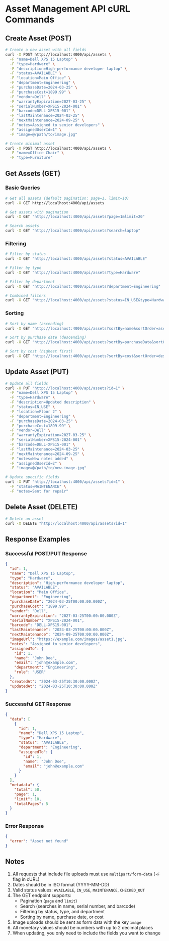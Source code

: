 # Asset Management API cURL Commands

## Create Asset (POST)
```bash
# Create a new asset with all fields
curl -X POST http://localhost:4000/api/assets \
  -F "name=Dell XPS 15 Laptop" \
  -F "type=Hardware" \
  -F "description=High-performance developer laptop" \
  -F "status=AVAILABLE" \
  -F "location=Main Office" \
  -F "department=Engineering" \
  -F "purchaseDate=2024-03-25" \
  -F "purchaseCost=1899.99" \
  -F "vendor=Dell" \
  -F "warrantyExpiration=2027-03-25" \
  -F "serialNumber=XPS15-2024-001" \
  -F "barcode=DELL-XPS15-001" \
  -F "lastMaintenance=2024-03-25" \
  -F "nextMaintenance=2024-09-25" \
  -F "notes=Assigned to senior developers" \
  -F "assignedUserId=1" \
  -F "image=@/path/to/image.jpg"

# Create minimal asset
curl -X POST http://localhost:4000/api/assets \
  -F "name=Office Chair" \
  -F "type=Furniture"
```

## Get Assets (GET)

### Basic Queries
```bash
# Get all assets (default pagination: page=1, limit=10)
curl -X GET http://localhost:4000/api/assets

# Get assets with pagination
curl -X GET "http://localhost:4000/api/assets?page=1&limit=20"

# Search assets
curl -X GET "http://localhost:4000/api/assets?search=laptop"
```

### Filtering
```bash
# Filter by status
curl -X GET "http://localhost:4000/api/assets?status=AVAILABLE"

# Filter by type
curl -X GET "http://localhost:4000/api/assets?type=Hardware"

# Filter by department
curl -X GET "http://localhost:4000/api/assets?department=Engineering"

# Combined filters
curl -X GET "http://localhost:4000/api/assets?status=IN_USE&type=Hardware&department=Engineering"
```

### Sorting
```bash
# Sort by name (ascending)
curl -X GET "http://localhost:4000/api/assets?sortBy=name&sortOrder=asc"

# Sort by purchase date (descending)
curl -X GET "http://localhost:4000/api/assets?sortBy=purchaseDate&sortOrder=desc"

# Sort by cost (highest first)
curl -X GET "http://localhost:4000/api/assets?sortBy=cost&sortOrder=desc"
```

## Update Asset (PUT)
```bash
# Update all fields
curl -X PUT "http://localhost:4000/api/assets?id=1" \
  -F "name=Dell XPS 15 Laptop" \
  -F "type=Hardware" \
  -F "description=Updated description" \
  -F "status=IN_USE" \
  -F "location=Floor 2" \
  -F "department=Engineering" \
  -F "purchaseDate=2024-03-25" \
  -F "purchaseCost=1899.99" \
  -F "vendor=Dell" \
  -F "warrantyExpiration=2027-03-25" \
  -F "serialNumber=XPS15-2024-001" \
  -F "barcode=DELL-XPS15-001" \
  -F "lastMaintenance=2024-03-25" \
  -F "nextMaintenance=2024-09-25" \
  -F "notes=New notes added" \
  -F "assignedUserId=2" \
  -F "image=@/path/to/new-image.jpg"

# Update specific fields
curl -X PUT "http://localhost:4000/api/assets?id=1" \
  -F "status=MAINTENANCE" \
  -F "notes=Sent for repair"
```

## Delete Asset (DELETE)
```bash
# Delete an asset
curl -X DELETE "http://localhost:4000/api/assets?id=1"
```

## Response Examples

### Successful POST/PUT Response
```json
{
  "id": 1,
  "name": "Dell XPS 15 Laptop",
  "type": "Hardware",
  "description": "High-performance developer laptop",
  "status": "AVAILABLE",
  "location": "Main Office",
  "department": "Engineering",
  "purchaseDate": "2024-03-25T00:00:00.000Z",
  "purchaseCost": "1899.99",
  "vendor": "Dell",
  "warrantyExpiration": "2027-03-25T00:00:00.000Z",
  "serialNumber": "XPS15-2024-001",
  "barcode": "DELL-XPS15-001",
  "lastMaintenance": "2024-03-25T00:00:00.000Z",
  "nextMaintenance": "2024-09-25T00:00:00.000Z",
  "imageUrl": "https://example.com/images/asset1.jpg",
  "notes": "Assigned to senior developers",
  "assignedTo": {
    "id": 1,
    "name": "John Doe",
    "email": "john@example.com",
    "department": "Engineering",
    "role": "USER"
  },
  "createdAt": "2024-03-25T10:30:00.000Z",
  "updatedAt": "2024-03-25T10:30:00.000Z"
}
```

### Successful GET Response
```json
{
  "data": [
    {
      "id": 1,
      "name": "Dell XPS 15 Laptop",
      "type": "Hardware",
      "status": "AVAILABLE",
      "department": "Engineering",
      "assignedTo": {
        "id": 1,
        "name": "John Doe",
        "email": "john@example.com"
      }
    }
  ],
  "metadata": {
    "total": 50,
    "page": 1,
    "limit": 10,
    "totalPages": 5
  }
}
```

### Error Response
```json
{
  "error": "Asset not found"
}
```

## Notes

1. All requests that include file uploads must use `multipart/form-data` (`-F` flag in cURL)
2. Dates should be in ISO format (YYYY-MM-DD)
3. Valid status values: `AVAILABLE`, `IN_USE`, `MAINTENANCE`, `CHECKED_OUT`
4. The GET endpoint supports:
   - Pagination (`page` and `limit`)
   - Search (searches in name, serial number, and barcode)
   - Filtering by status, type, and department
   - Sorting by name, purchase date, or cost
5. Image uploads should be sent as form data with the key `image`
6. All monetary values should be numbers with up to 2 decimal places
7. When updating, you only need to include the fields you want to change 